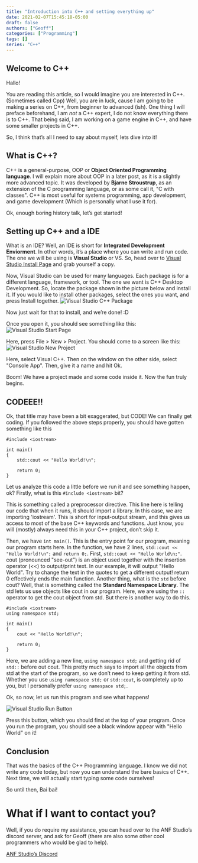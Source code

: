 ```yaml
---
title: "Introduction into C++ and setting everything up"
date: 2021-02-07T15:45:18-05:00
draft: false
authors: ["Geoff"]
categories: ["Programming"]
tags: []
series: "C++"
---
```


## Welcome to C++
 
Hallo!
 
You are reading this article, so I would imagine you are interested in C++. (Sometimes called Cpp) Well, you are in luck, cause I am going to be making a series on C++, from beginner to advanced (ish). One thing I will preface beforehand, I am *not* a C++ expert, I do not know everything there is to C++. That being said, I am working on a game engine in C++, and have some smaller projects in C++.
 
So, I think that’s all I need to say about myself, lets dive into it!
 
## What is C++?
 
C++ is a general-purpose, OOP or __Object Oriented Programming language__. I will explain more about OOP in a later post, as it is a slightly more advanced topic. It was developed by __Bjarne Stroustrup__, as an extension of the C programming language, or as some call it, "C with classes". C++ is most useful for systems programming, app development, and game development (Which is personally what I use it for).
 
Ok, enough boring history talk, let’s get started!
 
## Setting up C++ and a IDE 
 
What is an IDE? Well, an IDE is short for __Integrated Development Enviorment__. In other words, it’s a place where you can write and run code. The one we will be using is __Visual Studio__ or VS. So, head over to [Visual Studio Install Page](https://visualstudio.microsoft.com/vs/community/) and grab yourself a copy.
 
Now, Visual Studio can be used for many languages. Each package is for a different language, framework, or tool. The one we want is C++ Desktop Development. So, locate the package shown in the picture below and install it. If you would like to install other packages, select the ones you want, and press Install together.
![Visual Studio C++ Package](https://media.discordapp.net/attachments/243005537342586880/808666733593493504/unknown.png)
 
Now just wait for that to install, and we’re done! :D
 
Once you open it, you should see something like this:
![Visual Studio Start Page](https://cdn.discordapp.com/attachments/243005537342586880/808672472953782322/unknown.png)
 
Here, press File > New > Project. You should come to a screen like this:
![Visual Studio New Project](https://cdn.discordapp.com/attachments/243005537342586880/808675817991176212/unknown.png)
 
Here, select Visual C++. Then on the window on the other side, select "Console App". Then, give it a name and hit Ok.
 
Boom! We have a project made and some code inside it. Now the fun truly begins.
 
## CODEEE!!
 
Ok, that title may have been a bit exaggerated, but CODE!
We can finally get coding. If you followed the above steps properly, you should have gotten something like this
 
```
#include <iostream>
 
int main()
{
    std::cout << "Hello World!\n";
 
    return 0;
}
```
 
Let us analyze this code a little before we run it and see something happen, ok?
Firstly, what is this `#include <iostream>` bit?
 
This is something called a preprocessor directive. This line here is telling our code that when it runs, it should import a library. In this case, we are importing 'iostream'. This is short for input-output stream, and this gives us access to most of the base C++ keywords and functions. Just know, you will (mostly) always need this in your C++ project, don’t skip it.
 
Then, we have `int main()`. This is the entry point for our program, meaning our program starts here. 
In the function, we have 2 lines, `std::cout << "Hello World!\n";` and `return 0;`. First, `std::cout << "Hello World\n;"`. cout (pronounced "see-out") is an object used together with the insertion operator (<<) to output/print text. In our example, it will output "Hello World". Try to change the text in the quotes to get a different output! return 0 effectively ends the main function. Another thing, what is the `std` before cout? Well, that is something called the __Standard Namespace Library__. The std lets us use objects like cout in our program. Here, we are using the `::` operator to get the cout object from std. But there is another way to do this.
```
#include <iostream>
using namespace std;
 
int main()
{
    cout << "Hello World!\n";
 
    return 0;
}
```
 
Here, we are adding a new line, `using namespace std;` and getting rid of `std::` before out cout. This pretty much says to import all the objects from std at the start of the program, so we don’t need to keep getting it from std. Whether you use `using namespace std;` or `std::cout`, is completely up to you, but I personally prefer `using namespace std;`.
 
Ok, so now, let us run this program and see what happens!
 
![Visual Studio Run Button](https://cdn.discordapp.com/attachments/790465349895585794/808710470491570216/unknown.png)
 
Press this button, which you should find at the top of your program.
Once you run the program, you should see a black window appear with "Hello World" on it!
 
## Conclusion
 
That was the basics of the C++ Programming language. I know we did not write any code today, but now you can understand the bare basics of C++. Next time, we will actually start typing some code ourselves!
 
So until then, Bai bai!
 
# What if I want to contact you?
Well, if you do require my assistance, you can head over to the ANF Studio’s discord server, and ask for Geoff (there are also some other cool programmers who would be glad to help).

[ANF Studio’s Discord](https://discord.gg/Hy2eyuBkXa)




